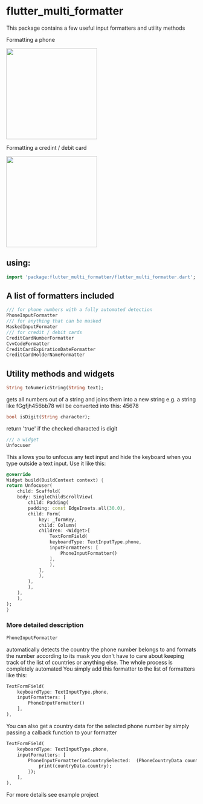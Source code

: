 # flutter_multi_formatter

This package contains a few useful input formatters and utility methods 

Formatting a phone

<img src="https://github.com/caseyryan/flutter_multi_formatter/blob/master/phone_format.gif?raw=true" width="240"/>

Formatting a credint / debit card

<img src="https://github.com/caseyryan/flutter_multi_formatter/blob/master/card_format.gif?raw=true" width="240"/>


## using:
```dart
import 'package:flutter_multi_formatter/flutter_multi_formatter.dart';
```


## A list of formatters included

```dart
/// for phone numbers with a fully automated detection
PhoneInputFormatter
/// for anything that can be masked
MaskedInputFormater
/// for credit / debit cards
CreditCardNumberFormatter
CvvCodeFormatter
CreditCardExpirationDateFormatter
CreditCardHolderNameFormatter
```

## Utility methods and widgets

```dart 
String toNumericString(String text);
```
gets all numbers out of a string and joins them into a new string
e.g. a string like fGgfjh456bb78 will be converted into this: 45678

```dart 
bool isDigit(String character);
```
return 'true' if the checked characted is digit

```dart 
/// a widget
Unfocuser
```
This allows you to unfocus any text input and hide the keyboard 
when you type outside a text input. Use it like this:

```dart 
@override
Widget build(BuildContext context) {
return Unfocuser(
    child: Scaffold(
    body: SingleChildScrollView(
        child: Padding(
        padding: const EdgeInsets.all(30.0),
        child: Form(
            key: _formKey,
            child: Column(
            children: <Widget>[
                TextFormField(
                keyboardType: TextInputType.phone,
                inputFormatters: [
                    PhoneInputFormatter()
                ],
                ),
            ],
            ),
        ),
        ),
    ),
    ),
);
}
```




### More detailed description

```dart
PhoneInputFormatter
```

automatically detects the country the phone number belongs to and formats the number according 
to its mask
you don't have to care about keeping track of the list of countries or anything else.
The whole process is completely automated
You simply add this formatter to the list of formatters like this:

```dart
TextFormField(
    keyboardType: TextInputType.phone,
    inputFormatters: [
        PhoneInputFormatter()
    ],
),
```

You can also get a country data for the selected phone number by simply passing a calback function to your 
formatter

```dart
TextFormField(
    keyboardType: TextInputType.phone,
    inputFormatters: [
        PhoneInputFormatter(onCountrySelected:  (PhoneCountryData countryData) {
            print(countryData.country);
        });
    ],
),
```

For more details see example project
